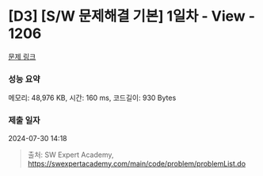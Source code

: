 # [D3] [S/W 문제해결 기본] 1일차 - View - 1206 

[문제 링크](https://swexpertacademy.com/main/code/problem/problemDetail.do?contestProbId=AV134DPqAA8CFAYh) 

### 성능 요약

메모리: 48,976 KB, 시간: 160 ms, 코드길이: 930 Bytes

### 제출 일자

2024-07-30 14:18



> 출처: SW Expert Academy, https://swexpertacademy.com/main/code/problem/problemList.do